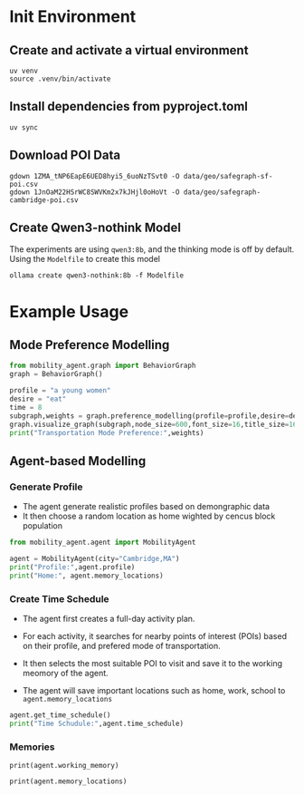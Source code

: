 
# Init Environment

## Create and activate a virtual environment
```
uv venv
source .venv/bin/activate
```

## Install dependencies from pyproject.toml
```
uv sync
```

## Download POI Data

```
gdown 1ZMA_tNP6EapE6UED8hyi5_6uoNzTSvt0 -O data/geo/safegraph-sf-poi.csv
gdown 1JnOaM22HSrWC8SWVKm2x7kJHjl0oHoVt -O data/geo/safegraph-cambridge-poi.csv
```

## Create Qwen3-nothink Model

The experiments are using `qwen3:8b`, and the thinking mode is off by default. Using the `Modelfile` to create this model

```
ollama create qwen3-nothink:8b -f Modelfile
```

# Example Usage

## Mode Preference Modelling

```python
from mobility_agent.graph import BehaviorGraph
graph = BehaviorGraph()

profile = "a young women"
desire = "eat"
time = 8
subgraph,weights = graph.preference_modelling(profile=profile,desire=desire,time=time,k=10,depth=4)
graph.visualize_graph(subgraph,node_size=600,font_size=16,title_size=16)
print("Transportation Mode Preference:",weights)
```

## Agent-based Modelling

### Generate Profile

- The agent generate realistic profiles based on demongraphic data
- It then choose a random location as home wighted by cencus block population

```python
from mobility_agent.agent import MobilityAgent

agent = MobilityAgent(city="Cambridge,MA")
print("Profile:",agent.profile)
print("Home:", agent.memory_locations)
```

### Create Time Schedule

- The agent first creates a full-day activity plan.

- For each activity, it searches for nearby points of interest (POIs) based on their profile, and prefered mode of transportation.

- It then selects the most suitable POI to visit and save it to the working meomory of the agent.

- The agent will save important locations such as home, work, school to `agent.memory_locations`

```python
agent.get_time_schedule()
print("Time Schudule:",agent.time_schedule)
```

### Memories


```
print(agent.working_memory)
```


```
print(agent.memory_locations)
```



